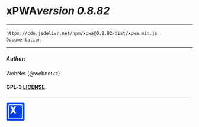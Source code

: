 <h1 style="display: flex; align-items: center;">
    xPWA 
    <i>version 0.8.82</i>
</h1>
<hr>
<code>https://cdn.jsdelivr.net/npm/xpwa@0.8.82/dist/xpwa.min.js</code>
<br>
<code><a href="https://xpwa.webnet.kz">Documentation</a></code>
<hr>
<h5>Author:</h5>
<p>WebNet (@webnetkz)</p>
<h4>GPL-3 <a href="LICENSE">LICENSE</a>.</h4>
<hr>
<img src="./logo.png" width="50px;" style="width: 50px;">



